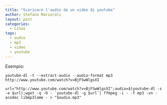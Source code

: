 ```yaml
---
title: "Scaricare l'audio da un video di youtube"
author: Stefano Marzorati
layout: post
categories:
  - Linux
tags:
  - audio
  - mp3
  - video
  - youtube
---
```

Esempio:

`youtube-dl -t --extract-audio --audio-format mp3 http://www.youtube.com/watch?v=BjFSwWlgsXI`

``url="http://www.youtube.com/watch?v=BjFSwWlgsXI";audio=$(youtube-dl -s -e $url);wget -q -O - `youtube-dl -g $url`| ffmpeg -i - -f mp3 -vn -acodec libmp3lame - > "$audio.mp3"``